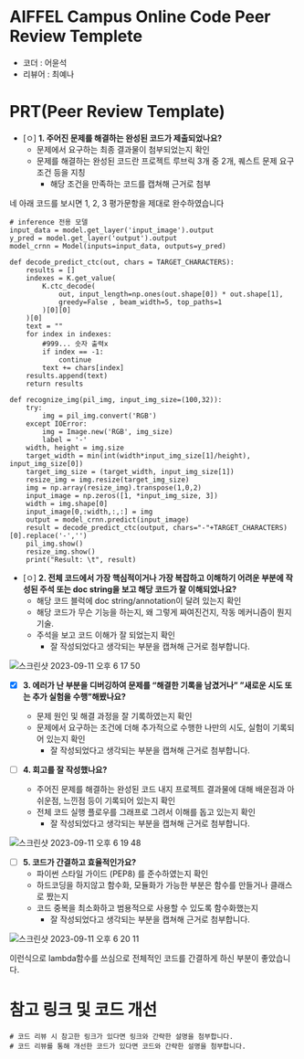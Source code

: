 # AIFFEL Campus Online Code Peer Review Templete
- 코더 : 어윤석
- 리뷰어 : 최예나


# PRT(Peer Review Template)
- [ㅇ]  **1. 주어진 문제를 해결하는 완성된 코드가 제출되었나요?**
    - 문제에서 요구하는 최종 결과물이 첨부되었는지 확인
    - 문제를 해결하는 완성된 코드란 프로젝트 루브릭 3개 중 2개, 
      퀘스트 문제 요구조건 등을 지칭
        - 해당 조건을 만족하는 코드를 캡쳐해 근거로 첨부



네 아래 코드를 보시면 1, 2, 3 평가문항을 제대로 완수하였습니다
```
# inference 전용 모델
input_data = model.get_layer('input_image').output
y_pred = model.get_layer('output').output
model_crnn = Model(inputs=input_data, outputs=y_pred)

def decode_predict_ctc(out, chars = TARGET_CHARACTERS):
    results = []
    indexes = K.get_value(
        K.ctc_decode(
            out, input_length=np.ones(out.shape[0]) * out.shape[1],
            greedy=False , beam_width=5, top_paths=1
        )[0][0]
    )[0]
    text = ""
    for index in indexes:        
        #999... 숫자 출력x
        if index == -1:
            continue
        text += chars[index]
    results.append(text)
    return results

def recognize_img(pil_img, input_img_size=(100,32)):
    try:
        img = pil_img.convert('RGB')
    except IOError:
        img = Image.new('RGB', img_size)
        label = '-'
    width, height = img.size
    target_width = min(int(width*input_img_size[1]/height), input_img_size[0])
    target_img_size = (target_width, input_img_size[1])
    resize_img = img.resize(target_img_size)
    img = np.array(resize_img).transpose(1,0,2)
    input_image = np.zeros([1, *input_img_size, 3])
    width = img.shape[0]
    input_image[0,:width,:,:] = img
    output = model_crnn.predict(input_image)
    result = decode_predict_ctc(output, chars="-"+TARGET_CHARACTERS)[0].replace('-','')
    pil_img.show()
    resize_img.show()
    print("Result: \t", result)
```
    
- [ㅇ]  **2. 전체 코드에서 가장 핵심적이거나 가장 복잡하고 이해하기 어려운 부분에 작성된 
  주석 또는 doc string을 보고 해당 코드가 잘 이해되었나요?**
    - 해당 코드 블럭에 doc string/annotation이 달려 있는지 확인
    - 해당 코드가 무슨 기능을 하는지, 왜 그렇게 짜여진건지, 작동 메커니즘이 뭔지 기술.
    - 주석을 보고 코드 이해가 잘 되었는지 확인
        - 잘 작성되었다고 생각되는 부분을 캡쳐해 근거로 첨부합니다.
     
![스크린샷 2023-09-11 오후 6 17 50](https://github.com/yoonseok-eo/AIFFEL/assets/83259497/87376f25-96f7-408a-a952-ef5118e36301)


  
- [x]  **3. 에러가 난 부분을 디버깅하여 문제를 “해결한 기록을 남겼거나” 
  ”새로운 시도 또는 추가 실험을 수행”해봤나요?**
    - 문제 원인 및 해결 과정을 잘 기록하였는지 확인
    - 문제에서 요구하는 조건에 더해 추가적으로 수행한 나만의 시도, 
      실험이 기록되어 있는지 확인
        - 잘 작성되었다고 생각되는 부분을 캡쳐해 근거로 첨부합니다.
  
- [ ]  **4. 회고를 잘 작성했나요?**
    - 주어진 문제를 해결하는 완성된 코드 내지 프로젝트 결과물에 대해
    배운점과 아쉬운점, 느낀점 등이 기록되어 있는지 확인
    - 전체 코드 실행 플로우를 그래프로 그려서 이해를 돕고 있는지 확인
        - 잘 작성되었다고 생각되는 부분을 캡쳐해 근거로 첨부합니다.

![스크린샷 2023-09-11 오후 6 19 48](https://github.com/yoonseok-eo/AIFFEL/assets/83259497/314ebb2d-ae83-49dd-a3e0-ee74aa7ceb7a)



- [ ]  **5. 코드가 간결하고 효율적인가요?**
    - 파이썬 스타일 가이드 (PEP8) 를 준수하였는지 확인
    - 하드코딩을 하지않고 함수화, 모듈화가 가능한 부분은 함수를 만들거나 클래스로 짰는지
    - 코드 중복을 최소화하고 범용적으로 사용할 수 있도록 함수화했는지
        - 잘 작성되었다고 생각되는 부분을 캡쳐해 근거로 첨부합니다.

![스크린샷 2023-09-11 오후 6 20 11](https://github.com/yoonseok-eo/AIFFEL/assets/83259497/dd75aac9-d8ea-48c4-8233-fefdf14878b6)


이런식으로 lambda함수를 쓰심으로 전체적인 코드를 간결하게 하신 부분이 좋았습니다. 



# 참고 링크 및 코드 개선
```
# 코드 리뷰 시 참고한 링크가 있다면 링크와 간략한 설명을 첨부합니다.
# 코드 리뷰를 통해 개선한 코드가 있다면 코드와 간략한 설명을 첨부합니다.
```
